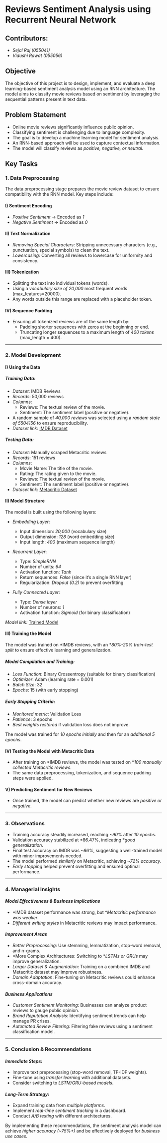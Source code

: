 # Reviews Sentiment Analysis using Recurrent Neural Network

## Contributors:
- *Sejal Raj (055041)*
- *Vidushi Rawat (055056)*

## Objective
The objective of this project is to design, implement, and evaluate a deep learning-based sentiment analysis model using an RNN architecture. The model aims to classify movie reviews based on sentiment by leveraging the sequential patterns present in text data.

## Problem Statement
- Online movie reviews significantly influence public opinion.
- Classifying sentiment is challenging due to language complexity.
- The goal is to develop a machine learning model for sentiment analysis.
- An RNN-based approach will be used to capture contextual information.
- The model will classify reviews as *positive, negative, or neutral*.

## Key Tasks

### 1. Data Preprocessing
The data preprocessing stage prepares the movie review dataset to ensure compatibility with the RNN model. Key steps include:

#### I) Sentiment Encoding
- *Positive Sentiment* → Encoded as *1*
- *Negative Sentiment* → Encoded as *0*

#### II) Text Normalization
- *Removing Special Characters*: Stripping unnecessary characters (e.g., punctuation, special symbols) to clean the text.
- *Lowercasing*: Converting all reviews to lowercase for uniformity and consistency.

#### III) Tokenization
- Splitting the text into individual tokens (words).
- Using a *vocabulary size of 20,000* most frequent words (max_features=20000).
- Any words outside this range are replaced with a placeholder token.

#### IV) Sequence Padding
- Ensuring all tokenized reviews are of the same length by:
  - Padding shorter sequences with zeros at the beginning or end.
  - Truncating longer sequences to a maximum length of *400 tokens* (max_length = 400).

---

### 2. Model Development

#### I) Using the Data

##### Training Data:
- *Dataset*: IMDB Reviews
- *Records*: 50,000 reviews
- *Columns*:
  - Reviews: The textual review of the movie.
  - Sentiment: The sentiment label (positive or negative).
- A random sample of *40,000 reviews* was selected using a *random state of 5504156* to ensure reproducibility.
- *Dataset link:* [IMDB Dataset](https://drive.google.com/file/d/1KfrPoxKu_7pFKnuSLYmBCB2-U4QDpV5g/view?usp=sharing)

##### Testing Data:
- *Dataset*: Manually scraped Metacritic reviews
- *Records*: 151 reviews
- *Columns*:
  - Movie Name: The title of the movie.
  - Rating: The rating given to the movie.
  - Reviews: The textual review of the movie.
  - Sentiment: The sentiment label (positive or negative).
- *Dataset link:* [Metacritic Dataset](https://drive.google.com/file/d/1mDdWS7qsze_M0gDnstnv1Mm1vaudA2Q-/view?usp=drive_link)

#### II) Model Structure
The model is built using the following layers:

- *Embedding Layer*:
  - Input dimension: *20,000* (vocabulary size)
  - Output dimension: *128* (word embedding size)
  - Input length: *400* (maximum sequence length)

- *Recurrent Layer*:
  - Type: *SimpleRNN*
  - Number of units: *64*
  - Activation function: *Tanh*
  - Return sequences: *False* (since it’s a single RNN layer)
  - Regularization: *Dropout (0.2)* to prevent overfitting

- *Fully Connected Layer*:
  - Type: *Dense layer*
  - Number of neurons: *1*
  - Activation function: *Sigmoid* (for binary classification)

*Model link:* [Trained Model](https://drive.google.com/file/d/1so6p0WIAbKXe7yV3cQITIwyuWetHOaHu/view?usp=sharing)

#### III) Training the Model
The model was trained on *IMDB reviews, with an **80%-20% train-test split* to ensure effective learning and generalization.

##### Model Compilation and Training:
- *Loss Function*: Binary Crossentropy (suitable for binary classification)
- *Optimizer*: Adam (learning rate = 0.001)
- *Batch Size*: 32
- *Epochs*: 15 (with early stopping)

##### Early Stopping Criteria:
- *Monitored metric*: Validation Loss
- *Patience*: 3 epochs
- *Best weights restored* if validation loss does not improve.

The model was trained for *10 epochs initially* and then for an *additional 5 epochs*.

#### IV) Testing the Model with Metacritic Data
- After training on *IMDB reviews, the model was tested on **100 manually collected Metacritic reviews*.
- The same data preprocessing, tokenization, and sequence padding steps were applied.

#### V) Predicting Sentiment for New Reviews
- Once trained, the model can predict whether new reviews are *positive or negative*.

---

### 3. Observations
- Training accuracy steadily increased, reaching *~90%* after *10 epochs*.
- Validation accuracy stabilized at *86.47%, indicating **good generalization*.
- Final test accuracy on IMDB was *~86%*, suggesting a well-trained model with minor improvements needed.
- The model performed *similarly* on Metacritic, achieving *~72% accuracy*.
- *Early stopping* helped prevent overfitting and ensured optimal performance.

---

### 4. Managerial Insights

#### *Model Effectiveness & Business Implications*
- *IMDB dataset performance was strong, but **Metacritic performance was weaker*.
- *Different writing styles* in Metacritic reviews may impact performance.

#### *Improvement Areas*
- *Better Preprocessing*: Use stemming, lemmatization, stop-word removal, and n-grams.
- *More Complex Architectures: Switching to **LSTMs or GRUs* may improve generalization.
- *Larger Dataset & Augmentation*: Training on a combined IMDB and Metacritic dataset may improve robustness.
- *Domain Adaptation*: Fine-tuning on Metacritic reviews could enhance cross-domain accuracy.

#### *Business Applications*
- *Customer Sentiment Monitoring*: Businesses can analyze product reviews to gauge public opinion.
- *Brand Reputation Analysis*: Identifying sentiment trends can help manage PR crises.
- *Automated Review Filtering*: Filtering fake reviews using a sentiment classification model.

---

### 5. Conclusion & Recommendations
#### *Immediate Steps:*
- Improve text preprocessing (stop-word removal, TF-IDF weights).
- Fine-tune using *transfer learning* with additional datasets.
- Consider switching to *LSTM/GRU-based models*.

#### *Long-Term Strategy:*
- Expand training data from *multiple platforms*.
- Implement *real-time sentiment tracking* in a dashboard.
- Conduct *A/B testing* with different architectures.

By implementing these recommendations, the sentiment analysis model can achieve *higher accuracy (~75%+)* and be effectively deployed for *business use cases*.
